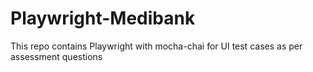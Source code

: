 # Playwright-Medibank
This repo contains Playwright with mocha-chai for UI test cases as per assessment questions
